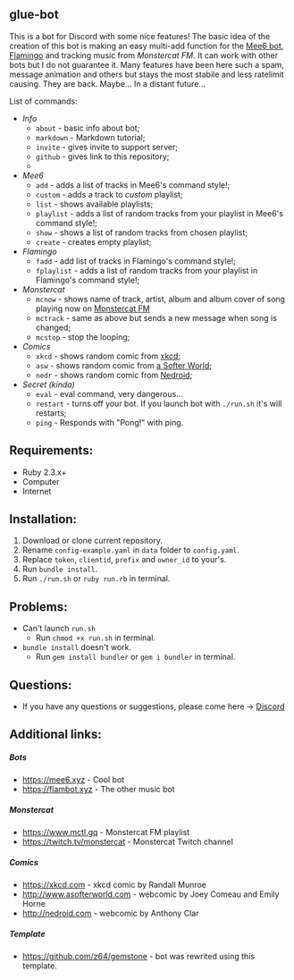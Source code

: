 ## glue-bot

This is a bot for Discord with some nice features! The basic idea of the creation of this bot is making an easy multi-add function for the [Mee6 bot](http://mee6.xyz), [Flamingo](https://flambot.xyz) and tracking music from *Monstercat FM*.
It can work with other bots but I do not guarantee it. Many features have been here such a spam, message animation and others but stays the most stabile and less ratelimit causing. They are back. Maybe... In a distant future...

List of commands:
* _Info_
  * `about` - basic info about bot;
  * `markdown` - Markdown tutorial;
  * `invite` - gives invite to support server;
  * `github` - gives link to this repository;
  * 
* _Mee6_
  * `add` - adds a list of tracks in Mee6's command style!;
  * `custom` - adds a track to *custom* playlist;
  * `list` - shows available playlists;
  * `playlist` - adds a list of random tracks from your playlist in Mee6's command style!;
  * `show` - shows a list of random tracks from chosen playlist;
  * `create` - creates empty playlist; 
* _Flamingo_ 
  * `fadd` - add list of tracks in Flamingo's command style!;
  * `fplaylist` - adds a list of random tracks from your playlist in Flamingo's command style!; 
* _Monstercat_
  * `mcnow` - shows name of track, artist, album and album cover of song playing now on [Monstercat FM](https://twitch.tv/monstercat)
  * `mctrack` - same as above but sends a new message when song is changed;
  * `mcstop` - stop the looping;
* _Comics_
  * `xkcd` - shows random comic from [xkcd](http://xkcd.com/);
  * `asw` - shows random comic from [a Softer World](http://www.asofterworld.com/);
  * `nedr` - shows random comic from [Nedroid](http://nedroid.com/);
* _Secret (kinda)_
  * `eval` - eval command, very dangerous...
  * `restart` - turns off your bot. If you launch bot with `./run.sh` it's will restarts;
  * `ping` - Responds with "Pong!" with ping.

## Requirements:
* Ruby 2.3.x+
* Computer
* Internet

## Installation:
1. Download or clone current repository.
2. Rename `config-example.yaml` in `data` folder to `config.yaml`.
1. Replace `token`, `clientid`, `prefix` and `owner_id` to your's.
4. Run `bundle install`.
5. Run `./run.sh` or `ruby run.rb` in terminal.

## Problems:
* Can't launch `run.sh`
  * Run `chmod +x run.sh` in terminal.
* `bundle install` doesn't work.
  * Run `gem install bundler` or `gem i bundler` in terminal.

## Questions:
  * If you have any questions or suggestions, please come here -> [Discord](https://discord.gg/eJcMYph)

## Additional links:
##### Bots
   * https://mee6.xyz - Cool bot
   * https://flambot.xyz - The other music bot
##### Monstercat
   * https://www.mctl.gq - Monstercat FM playlist
   * https://twitch.tv/monstercat - Monstercat Twitch channel
##### Comics
   * https://xkcd.com - xkcd comic by Randall Munroe
   * http://www.asofterworld.com - webcomic by Joey Comeau and Emily Horne
   * http://nedroid.com - webcomic by Anthony Clar
##### Template
   * https://github.com/z64/gemstone - bot was rewrited using this template.
